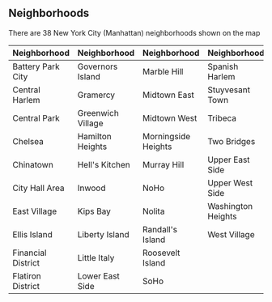 ## Neighborhoods
There are 38 New York City (Manhattan) neighborhoods shown on the map

Neighborhood | Neighborhood | Neighborhood | Neighborhood
--- | --- | --- | ---
Battery Park City | Governors Island | Marble Hill | Spanish Harlem
Central Harlem | Gramercy | Midtown East | Stuyvesant Town
Central Park | Greenwich Village | Midtown West | Tribeca
Chelsea | Hamilton Heights | Morningside Heights | Two Bridges
Chinatown | Hell's Kitchen | Murray Hill | Upper East Side
City Hall Area | Inwood | NoHo | Upper West Side
East Village | Kips Bay | Nolita | Washington Heights
Ellis Island | Liberty Island | Randall's Island | West Village
Financial District | Little Italy | Roosevelt Island
Flatiron District | Lower East Side | SoHo